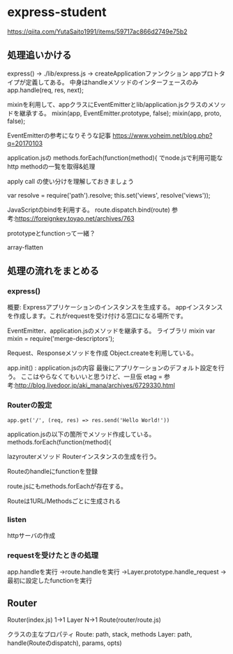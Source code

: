# express-student
https://qiita.com/YutaSaito1991/items/59717ac866d2749e75b2

## 処理追いかける
express()
->
./lib/express.js
->
createApplicationファンクション
appプロトタイプが定義してある。
中身はhandleメソッドのインターフェースのみ
app.handle(req, res, next);

mixinを利用して、appクラスにEventEmitterとlib/application.jsクラスのメソッドを継承する。
  mixin(app, EventEmitter.prototype, false);
  mixin(app, proto, false);




EventEmitterの参考になりそうな記事
https://www.yoheim.net/blog.php?q=20170103



application.jsの
methods.forEach(function(method){
でnode.jsで利用可能なhttp methodの一覧を取得&処理


apply
call
の使い分けを理解しておきましょう

var resolve = require('path').resolve;
this.set('views', resolve('views'));

JavaScriptのbindを利用する。
route.dispatch.bind(route)
参考:https://foreignkey.toyao.net/archives/763

prototypeとfunctionって一緒？

array-flatten


## 処理の流れをまとめる
### express()
概要: Expressアプリケーションのインスタンスを生成する。
appインスタンスを作成します。これがrequestを受け付ける窓口になる場所です。

EventEmitter、application.jsのメソッドを継承する。
ライブラリ mixin
  var mixin = require('merge-descriptors');

Request、Responseメソッドを作成
Object.createを利用している。

app.init()  : application.jsの内容
最後にアプリケーションのデフォルト設定を行う。
ここはやらなくてもいいと思うけど、一旦仮
etag = 参考:http://blog.livedoor.jp/aki_mana/archives/6729330.html

### Routerの設定
    app.get('/', (req, res) => res.send('Hello World!'))
application.jsの以下の箇所でメソッド作成している。
methods.forEach(function(method){

lazyrouterメソッド
Routerインスタンスの生成を行う。

Routeのhandleにfunctionを登録

route.jsにもmethods.forEachが存在する。

Routeは1URL/Methodsごとに生成される

### listen
httpサーバの作成

### requestを受けたときの処理
app.handleを実行
->route.handleを実行
->Layer.prototype.handle_request
->最初に設定したfunctionを実行


## Router
Router(index.js) 1->1 Layer N->1 Route(router/route.js)

クラスの主なプロパティ
Route: path, stack, methods
Layer: path, handle(Routeのdispatch), params, opts)

